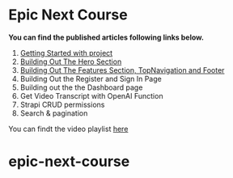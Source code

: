 # Epic Next Course 

**You can find the published articles following links below.**

1. [Getting Started with project](https://strapi.io/blog/epic-next-js-14-tutorial-learn-next-js-by-building-a-real-life-project-part-1-2)
2. [Building Out The Hero Section](https://strapi.io/blog/epic-next-js-14-tutorial-part-2-building-out-the-home-page)
3. [Building Out The Features Section, TopNavigation and Footer](https://strapi.io/blog/epic-next-js-14-tutorial-learn-next-js-by-building-a-real-life-project-part-3)
4. Building Out the Register and Sign In Page
5. Building out the the Dashboard page
6. Get Video Transcript with OpenAI Function
7. Strapi CRUD permissions
8. Search & pagination

You can findt the video playlist [here](https://www.youtube.com/playlist?list=PL7Q0DQYATmvgONvIWsy34aDkAtcdjsQLE)
# epic-next-course
